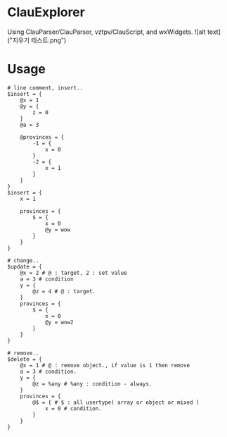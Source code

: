 # ClauExplorer
Using ClauParser/ClauParser, vztpv/ClauScript, and wxWidgets.
 ![alt text]("지우기 테스트.png") 
# Usage
	# line comment, insert..
	$insert = {
		@x = 1 
		@y = {
			z = 0
		} 
		@a = 3

		@provinces = {
			-1 = {
				x = 0
			}
			-2 = {
				x = 1
			}
		}
	}
	$insert = {
		x = 1

		provinces = {
			$ = {
				x = 0
				@y = wow
			}
		}
	}

	# change..
	$update = {
		@x = 2 # @ : target, 2 : set value
		a = 3 # condition
		y = {
			@z = 4 # @ : target.
		}
		provinces = {
			$ = {
				x = 0
				@y = wow2
			}
		}
	}

	# remove..
	$delete = {
		@x = 1 # @ : remove object., if value is 1 then remove
		a = 3 # condition.
		y = {
			@z = %any # %any : condition - always.
		}
		provinces = {
			@$ = { # $ : all usertype( array or object or mixed )
				x = 0 # condition.
			}
		}
	}

